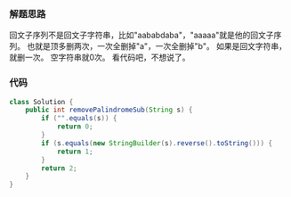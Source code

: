 ### 解题思路
回文子序列不是回文子字符串，比如"aababdaba"，"aaaaa"就是他的回文子序列。
也就是顶多删两次，一次全删掉"a"，一次全删掉"b"。
如果是回文字符串，就删一次。
空字符串就0次。
看代码吧，不想说了。

### 代码

```java
class Solution {
    public int removePalindromeSub(String s) {
        if ("".equals(s)) {
            return 0;
        }
        if (s.equals(new StringBuilder(s).reverse().toString())) {
            return 1;
        }
        return 2;
    }
}
```